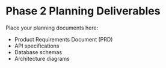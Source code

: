 # Phase 2 Planning Deliverables

Place your planning documents here:

- Product Requirements Document (PRD)
- API specifications
- Database schemas
- Architecture diagrams
